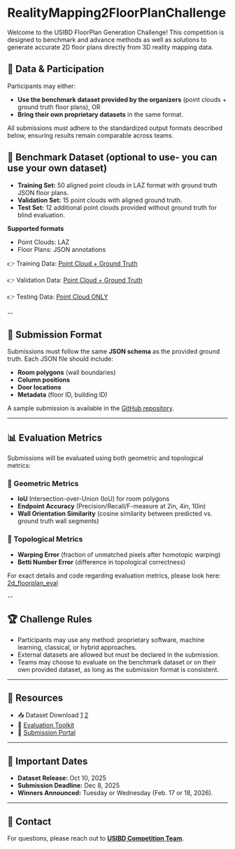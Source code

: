 # RealityMapping2FloorPlanChallenge  

Welcome to the  USIBD FloorPlan Generation Challenge!
This competition is designed to benchmark and advance methods as well as solutions to generate accurate 2D floor plans directly from 3D reality mapping data.


## 📂 Data & Participation
Participants may either:
- **Use the benchmark dataset provided by the organizers** (point clouds + ground truth floor plans), OR
- **Bring their own proprietary datasets** in the same format.

All submissions must adhere to the standardized output formats described below, ensuring results remain comparable across teams.

## 📂 Benchmark Dataset (optional to use- you can use your own dataset)
- **Training Set:** 50 aligned point clouds in LAZ format with ground truth JSON floor plans.
- **Validation Set:** 15 point clouds with aligned ground truth.
- **Test Set:** 12 additional point clouds provided without ground truth for blind evaluation.

**Supported formats** 
- Point Clouds: LAZ
- Floor Plans: JSON annotations
  

👉 Training Data: [Point Cloud + Ground Truth](https://uofi.box.com/s/tbj6fpx4o3h8uzh9ycumfp50xjq4k959) 

👉 Validation Data: [Point Cloud + Ground Truth](https://uofi.box.com/s/448iv4eehpbi1nxaacw0es5861aiah6j)

👉 Testing Data: [Point Cloud ONLY](https://uofi.box.com/s/ebwvgy10hkp1a8fzm6ke5bl4u6ekytb3) 

--
## 📑 Submission Format  

Submissions must follow the same **JSON schema** as the provided ground truth.  Each JSON file should include:  

- **Room polygons** (wall boundaries)  
- **Column positions**
- **Door locations**  
- **Metadata** (floor ID, building ID)  

A sample submission is available in the [GitHub repository](#).  

---
## 📊 Evaluation Metrics  

Submissions will be evaluated using both geometric and topological metrics:

### 🔹 Geometric Metrics  
- **IoU**  Intersection-over-Union (IoU) for room polygons
- **Endpoint Accuracy**  (Precision/Recall/F-measure at 2in, 4in, 10in)
- **Wall Orientation Similarity**  (cosine similarity between predicted vs. ground truth wall segments)


### 🔹 Topological Metrics  
- **Warping Error**   (fraction of unmatched pixels after homotopic warping)
- **Betti Number Error**  (difference in topological correctness)

For exact details and code regarding evaluation metrics, please look here: 
[2d_floorplan_eval](https://github.com/reconstruct/Scan2FloorPlan/tree/main/2d_floorplan_eval)

--
## 🏆 Challenge Rules  
- Participants may use any method: proprietary software, machine learning, classical, or hybrid approaches.
- External datasets are allowed but must be declared in the submission.
- Teams may choose to evaluate on the benchmark dataset or on their own provided dataset, as long as the submission format is consistent.

---

## 🔗 Resources  
- 📥 Dataset Download [1](https://uofi.box.com/s/ur2ieo3lbfsthk7h5hz0mdkx5439z23m)  [2](https://uofi.box.com/s/448iv4eehpbi1nxaacw0es5861aiah6j)
- 🧩 [Evaluation Toolkit](https://uofi.box.com/s/ebwvgy10hkp1a8fzm6ke5bl4u6ekytb3)  
- 🚀 [Submission Portal]()  

---

## 📅 Important Dates  

- **Dataset Release:** Oct 10, 2025  
- **Submission Deadline:** Dec 8, 2025 
- **Winners Announced:** Tuesday or Wednesday (Feb. 17 or 18, 2026). 

---

## 📧 Contact  
For questions, please reach out to **[USIBD Competition Team](mani.golparvar@usbid.org)**.  
